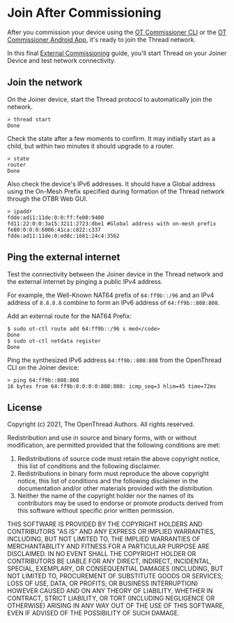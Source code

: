 # Join After Commissioning

After you commission your device using the [OT Commissioner CLI](ot-commissioner-cli.md) or the
[OT Commissioner Android App](ot-commissioner-andriod.md), it's ready to join the Thread network.

In this final [External Commissioning](external-commissioning.md) guide, you'll start Thread on your Joiner
Device and test network connectivity. 

## Join the network

On the Joiner device, start the Thread protocol to automatically join the
network.

```
> thread start
Done
```

Check the state after a few moments to confirm. It may initially start as a
child, but within two minutes it should upgrade to a router.

```
> state
router
Done
```

Also check the device's IPv6 addresses. It should have a Global address using
the On-Mesh Prefix specified during formation of the Thread network through the
OTBR Web GUI.

```
> ipaddr
fdde:ad11:11de:0:0:ff:fe00:9400
fd11:22:0:0:3a15:3211:2723:dbe1 #Global address with on-mesh prefix
fe80:0:0:0:6006:41ca:c822:c337
fdde:ad11:11de:0:ed8c:1681:24c4:3562
```

## Ping the external internet

Test the connectivity between the Joiner device in the Thread network and the
external internet by pinging a public IPv4 address.

For example, the Well-Known NAT64 prefix of `64:ff9b::/96` and an IPv4 address
of `8.8.8.8` combine to form an IPv6 address of `64:ff9b::808:808`.

Add an external route for the NAT64 Prefix:

```
$ sudo ot-ctl route add 64:ff9b::/96 s med</code>
Done
$ sudo ot-ctl netdata register
Done
```

Ping the synthesized IPv6 address `64:ff9b::808:808` from the OpenThread CLI on the Joiner device:

```
> ping 64:ff9b::808:808
16 bytes from 64:ff9b:0:0:0:0:808:808: icmp_seq=3 hlim=45 time=72ms
```

## License

Copyright (c) 2021, The OpenThread Authors.
All rights reserved.

Redistribution and use in source and binary forms, with or without
modification, are permitted provided that the following conditions are met:
1. Redistributions of source code must retain the above copyright
   notice, this list of conditions and the following disclaimer.
2. Redistributions in binary form must reproduce the above copyright
   notice, this list of conditions and the following disclaimer in the
   documentation and/or other materials provided with the distribution.
3. Neither the name of the copyright holder nor the
   names of its contributors may be used to endorse or promote products
   derived from this software without specific prior written permission.

THIS SOFTWARE IS PROVIDED BY THE COPYRIGHT HOLDERS AND CONTRIBUTORS "AS IS"
AND ANY EXPRESS OR IMPLIED WARRANTIES, INCLUDING, BUT NOT LIMITED TO, THE
IMPLIED WARRANTIES OF MERCHANTABILITY AND FITNESS FOR A PARTICULAR PURPOSE
ARE DISCLAIMED. IN NO EVENT SHALL THE COPYRIGHT HOLDER OR CONTRIBUTORS BE
LIABLE FOR ANY DIRECT, INDIRECT, INCIDENTAL, SPECIAL, EXEMPLARY, OR
CONSEQUENTIAL DAMAGES (INCLUDING, BUT NOT LIMITED TO, PROCUREMENT OF
SUBSTITUTE GOODS OR SERVICES; LOSS OF USE, DATA, OR PROFITS; OR BUSINESS
INTERRUPTION) HOWEVER CAUSED AND ON ANY THEORY OF LIABILITY, WHETHER IN
CONTRACT, STRICT LIABILITY, OR TORT (INCLUDING NEGLIGENCE OR OTHERWISE)
ARISING IN ANY WAY OUT OF THE USE OF THIS SOFTWARE, EVEN IF ADVISED OF THE
POSSIBILITY OF SUCH DAMAGE.
